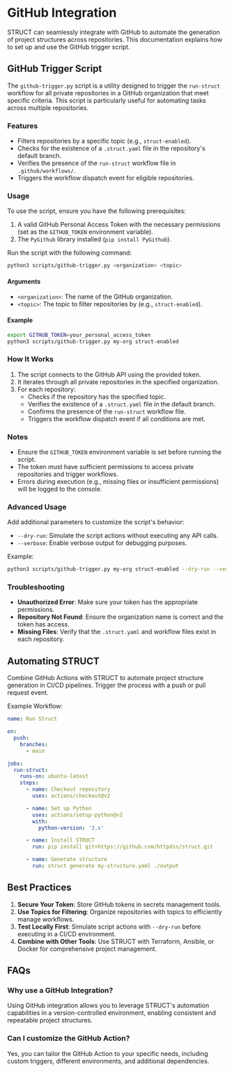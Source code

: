 # GitHub Integration

STRUCT can seamlessly integrate with GitHub to automate the generation of project structures across repositories. This documentation explains how to set up and use the GitHub trigger script.

## GitHub Trigger Script

The `github-trigger.py` script is a utility designed to trigger the `run-struct` workflow for all private repositories in a GitHub organization that meet specific criteria. This script is particularly useful for automating tasks across multiple repositories.

### Features

- Filters repositories by a specific topic (e.g., `struct-enabled`).
- Checks for the existence of a `.struct.yaml` file in the repository's default branch.
- Verifies the presence of the `run-struct` workflow file in `.github/workflows/`.
- Triggers the workflow dispatch event for eligible repositories.

### Usage

To use the script, ensure you have the following prerequisites:

1. A valid GitHub Personal Access Token with the necessary permissions (set as the `GITHUB_TOKEN` environment variable).
2. The `PyGithub` library installed (`pip install PyGithub`).

Run the script with the following command:

```sh
python3 scripts/github-trigger.py <organization> <topic>
```

#### Arguments

- `<organization>`: The name of the GitHub organization.
- `<topic>`: The topic to filter repositories by (e.g., `struct-enabled`).

#### Example

```sh
export GITHUB_TOKEN=your_personal_access_token
python3 scripts/github-trigger.py my-org struct-enabled
```

### How It Works

1. The script connects to the GitHub API using the provided token.
2. It iterates through all private repositories in the specified organization.
3. For each repository:
   - Checks if the repository has the specified topic.
   - Verifies the existence of a `.struct.yaml` file in the default branch.
   - Confirms the presence of the `run-struct` workflow file.
   - Triggers the workflow dispatch event if all conditions are met.

### Notes

- Ensure the `GITHUB_TOKEN` environment variable is set before running the script.
- The token must have sufficient permissions to access private repositories and trigger workflows.
- Errors during execution (e.g., missing files or insufficient permissions) will be logged to the console.

### Advanced Usage

Add additional parameters to customize the script's behavior:

- `--dry-run`: Simulate the script actions without executing any API calls.
- `--verbose`: Enable verbose output for debugging purposes.

Example:

```sh
python3 scripts/github-trigger.py my-org struct-enabled --dry-run --verbose
```

### Troubleshooting

- **Unauthorized Error**: Make sure your token has the appropriate permissions.
- **Repository Not Found**: Ensure the organization name is correct and the token has access.
- **Missing Files**: Verify that the `.struct.yaml` and workflow files exist in each repository.

## Automating STRUCT

Combine GitHub Actions with STRUCT to automate project structure generation in CI/CD pipelines. Trigger the process with a push or pull request event.

Example Workflow:

```yaml
name: Run Struct

on:
  push:
    branches:
      - main

jobs:
  run-struct:
    runs-on: ubuntu-latest
    steps:
      - name: Checkout repository
        uses: actions/checkout@v2

      - name: Set up Python
        uses: actions/setup-python@v2
        with:
          python-version: '3.x'

      - name: Install STRUCT
        run: pip install git+https://github.com/httpdss/struct.git

      - name: Generate structure
        run: struct generate my-structure.yaml ./output
```

## Best Practices

1. **Secure Your Token**: Store GitHub tokens in secrets management tools.
2. **Use Topics for Filtering**: Organize repositories with topics to efficiently manage workflows.
3. **Test Locally First**: Simulate script actions with `--dry-run` before executing in a CI/CD environment.
4. **Combine with Other Tools**: Use STRUCT with Terraform, Ansible, or Docker for comprehensive project management.

## FAQs

### Why use a GitHub Integration?

Using GitHub integration allows you to leverage STRUCT's automation capabilities in a version-controlled environment, enabling consistent and repeatable project structures.

### Can I customize the GitHub Action?

Yes, you can tailor the GitHub Action to your specific needs, including custom triggers, different environments, and additional dependencies.
